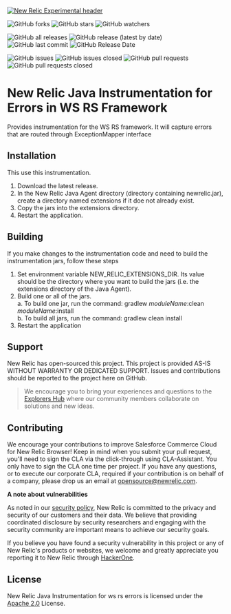 [![New Relic Experimental header](https://github.com/newrelic/opensource-website/raw/master/src/images/categories/Experimental.png)](https://opensource.newrelic.com/oss-category/#new-relic-experimental)


![GitHub forks](https://img.shields.io/github/forks/newrelic-experimental/newrelic-java-ws-rs-errors??style=social)
![GitHub stars](https://img.shields.io/github/stars/newrelic-experimental/newrelic-java-ws-rs-errors?style=social)
![GitHub watchers](https://img.shields.io/github/watchers/newrelic-experimental/newrelic-java-ws-rs-errors?style=social)

![GitHub all releases](https://img.shields.io/github/downloads/newrelic-experimental/newrelic-java-ws-rs-errors/total)
![GitHub release (latest by date)](https://img.shields.io/github/v/release/newrelic-experimental/newrelic-java-ws-rs-errors)
![GitHub last commit](https://img.shields.io/github/last-commit/newrelic-experimental/newrelic-java-ws-rs-errors)
![GitHub Release Date](https://img.shields.io/github/release-date/newrelic-experimental/newrelic-java-ws-rs-errors)


![GitHub issues](https://img.shields.io/github/issues/newrelic-experimental/newrelic-java-ws-rs-errors)
![GitHub issues closed](https://img.shields.io/github/issues-closed/newrelic-experimental/newrelic-java-ws-rs-errors)
![GitHub pull requests](https://img.shields.io/github/issues-pr/newrelic-experimental/newrelic-java-ws-rs-errors)
![GitHub pull requests closed](https://img.shields.io/github/issues-pr-closed/newrelic-experimental/newrelic-java-ws-rs-errors)


# New Relic Java Instrumentation for Errors in WS RS Framework

Provides instrumentation for the WS RS framework.  It will capture errors that are routed through ExceptionMapper interface

## Installation

This use this instrumentation.   
1. Download the latest release.    
2. In the New Relic Java Agent directory (directory containing newrelic.jar), create a directory named extensions if it doe not already exist.   
3. Copy the jars into the extensions directory.   
4. Restart the application.  


## Building

If you make changes to the instrumentation code and need to build the instrumentation jars, follow these steps
1. Set environment variable NEW_RELIC_EXTENSIONS_DIR.  Its value should be the directory where you want to build the jars (i.e. the extensions directory of the Java Agent).   
2. Build one or all of the jars.   
a. To build one jar, run the command:  gradlew _moduleName_:clean  _moduleName_:install    
b. To build all jars, run the command: gradlew clean install
3. Restart the application

## Support

New Relic has open-sourced this project. This project is provided AS-IS WITHOUT WARRANTY OR DEDICATED SUPPORT. Issues and contributions should be reported to the project here on GitHub.

>We encourage you to bring your experiences and questions to the [Explorers Hub](https://discuss.newrelic.com) where our community members collaborate on solutions and new ideas.

## Contributing

We encourage your contributions to improve Salesforce Commerce Cloud for New Relic Browser! Keep in mind when you submit your pull request, you'll need to sign the CLA via the click-through using CLA-Assistant. You only have to sign the CLA one time per project. If you have any questions, or to execute our corporate CLA, required if your contribution is on behalf of a company, please drop us an email at opensource@newrelic.com.

**A note about vulnerabilities**

As noted in our [security policy](../../security/policy), New Relic is committed to the privacy and security of our customers and their data. We believe that providing coordinated disclosure by security researchers and engaging with the security community are important means to achieve our security goals.

If you believe you have found a security vulnerability in this project or any of New Relic's products or websites, we welcome and greatly appreciate you reporting it to New Relic through [HackerOne](https://hackerone.com/newrelic).

## License

New Relic Java Instrumentation for ws rs errors is licensed under the [Apache 2.0](http://apache.org/licenses/LICENSE-2.0.txt) License.
